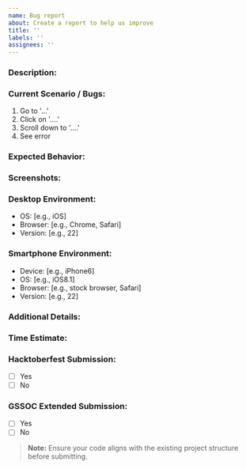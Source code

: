 ```yaml
---
name: Bug report
about: Create a report to help us improve
title: ''
labels: ''
assignees: ''
---
```


### Description:
<!-- A clear and concise description of the bug. -->

### Current Scenario / Bugs:
<!-- Detail the current scenario or steps to reproduce the bug. -->
1. Go to '...'
2. Click on '....'
3. Scroll down to '....'
4. See error

### Expected Behavior:
<!-- A clear and concise description of what you expected to happen. -->

### Screenshots:
<!-- If applicable, add screenshots to help explain your problem. -->

### Desktop Environment:
- OS: [e.g., iOS]
- Browser: [e.g., Chrome, Safari]
- Version: [e.g., 22]

### Smartphone Environment:
- Device: [e.g., iPhone6]
- OS: [e.g., iOS8.1]
- Browser: [e.g., stock browser, Safari]
- Version: [e.g., 22]

### Additional Details:
<!-- Include any additional information that may be relevant to the bug. -->

### Time Estimate:
<!-- Estimate the time needed to resolve this bug. -->

### Hacktoberfest Submission:
- [ ] Yes
- [ ] No

### GSSOC Extended Submission:
- [ ] Yes
- [ ] No

> **Note:** Ensure your code aligns with the existing project structure before submitting.

